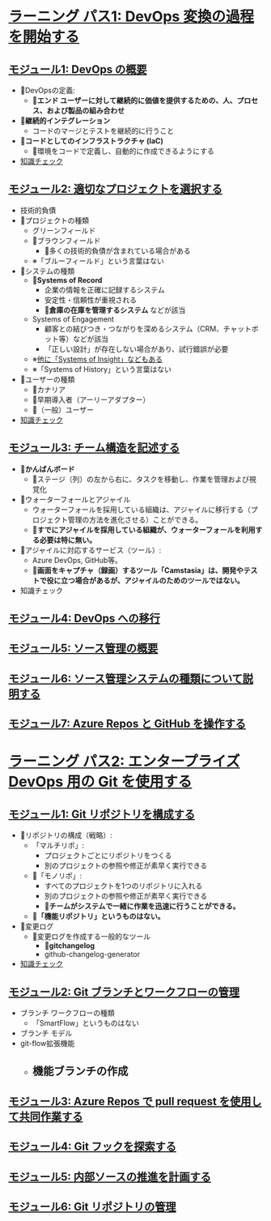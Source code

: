 # [ラーニング パス1: DevOps 変換の過程を開始する](https://docs.microsoft.com/ja-jp/learn/paths/az-400-get-started-devops-transformation-journey/)

## [モジュール1: DevOps の概要](https://docs.microsoft.com/ja-jp/learn/modules/introduction-to-devops/)

- :memo:DevOpsの定義:
  - :memo:**エンド ユーザーに対して継続的に価値を提供するための、人、プロセス、および製品の組み合わせ**
- :memo:**継続的インテグレーション**
  - コードのマージとテストを継続的に行うこと
- :memo:**コードとしてのインフラストラクチャ (IaC)**
  - :memo:環境をコードで定義し、自動的に作成できるようにする
- [知識チェック](https://docs.microsoft.com/ja-jp/learn/modules/introduction-to-devops/6-knowledge-check)

## [モジュール2: 適切なプロジェクトを選択する](https://docs.microsoft.com/ja-jp/learn/modules/choose-right-project/)

- 技術的負債
- :memo:プロジェクトの種類
  - グリーンフィールド
  - :memo:ブラウンフィールド
    - :memo:多くの技術的負債が含まれている場合がある
  - ※「ブルーフィールド」という言葉はない
- :memo:システムの種類
  - :memo:**Systems of Record**
    - 企業の情報を正確に記録するシステム
    - 安定性・信頼性が重視される
    - :memo:**倉庫の在庫を管理するシステム** などが該当
  - Systems of Engagement
    - 顧客との結びつき・つながりを深めるシステム（CRM、チャットボット等）などが該当
    - 「正しい設計」が存在しない場合があり、試行錯誤が必要
  - ※[他に「Systems of Insight」などもある](https://www.cyzen.cloud/magazine/soe_sor)
  - ※「Systems of History」という言葉はない
- :memo:ユーザーの種類
  - :memo:カナリア
  - :memo:早期導入者（アーリーアダプター）
  - :memo:（一般）ユーザー
- [知識チェック](https://docs.microsoft.com/ja-jp/learn/modules/choose-right-project/7-knowledge-check)

## [モジュール3: チーム構造を記述する](https://docs.microsoft.com/ja-jp/learn/modules/describe-team-structures/)

- :memo:**かんばんボード**
  - :memo:ステージ（列）の左から右に、タスクを移動し、作業を管理および視覚化
- :memo:ウォーターフォールとアジャイル
  - ウォーターフォールを採用している組織は、アジャイルに移行する（プロジェクト管理の方法を進化させる）ことができる。
  - :memo:**すでにアジャイルを採用している組織が、ウォーターフォールを利用する必要は特に無い。**
- :memo:アジャイルに対応するサービス（ツール）: 
  - Azure DevOps, GitHub等。
  - :memo:**画面をキャプチャ（録画）するツール「Camstasia」は、開発やテストで役に立つ場合があるが、アジャイルのためのツールではない。**
- 知識チェック

## [モジュール4: DevOps への移行](https://docs.microsoft.com/ja-jp/learn/modules/migrate-to-devops/)

## [モジュール5: ソース管理の概要](https://docs.microsoft.com/ja-jp/learn/modules/introduction-to-source-control/)

## [モジュール6: ソース管理システムの種類について説明する](https://docs.microsoft.com/ja-jp/learn/modules/describe-types-of-source-control-systems/)

## [モジュール7: Azure Repos と GitHub を操作する](https://docs.microsoft.com/ja-jp/learn/modules/work-azure-repos-github/)

# [ラーニング パス2: エンタープライズ DevOps 用の Git を使用する](https://docs.microsoft.com/ja-jp/learn/paths/az-400-work-git-for-enterprise-devops/)

## [モジュール1: Git リポジトリを構成する](https://docs.microsoft.com/ja-jp/learn/modules/structure-your-git-repo/)

- :memo:リポジトリの構成（戦略）:
  - 「マルチリポ」:
    - プロジェクトごとにリポジトリをつくる
    - 別のプロジェクトの参照や修正が素早く実行できる
  - :memo:「モノリポ」:
    - すべてのプロジェクトを1つのリポジトリに入れる
    - 別のプロジェクトの参照や修正が素早く実行できる
    - :memo:**チームがシステムで一緒に作業を迅速に行うことができる。**
  - :memo:**「機能リポジトリ」というものはない。**
- :memo:変更ログ
  - :memo:変更ログを作成する一般的なツール
    - :memo:**gitchangelog**
    - github-changelog-generator
- [知識チェック](https://docs.microsoft.com/ja-jp/learn/modules/structure-your-git-repo/4-knowledge-check)

## [モジュール2: Git ブランチとワークフローの管理](https://docs.microsoft.com/ja-jp/learn/modules/manage-git-branches-workflows/)

- ブランチ ワークフローの種類
  - 「SmartFlow」というものはない
- ブランチ モデル
- git-flow拡張機能
  - 機能ブランチの作成
    - 

## [モジュール3: Azure Repos で pull request を使用して共同作業する](https://docs.microsoft.com/ja-jp/learn/modules/collaborate-pull-requests-azure-repos/)

## [モジュール4: Git フックを探索する](https://docs.microsoft.com/ja-jp/learn/modules/explore-git-hooks/)

## [モジュール5: 内部ソースの推進を計画する](https://docs.microsoft.com/ja-jp/learn/modules/plan-fostering-inner-source/)

## [モジュール6: Git リポジトリの管理](https://docs.microsoft.com/ja-jp/learn/modules/manage-git-repositories/)